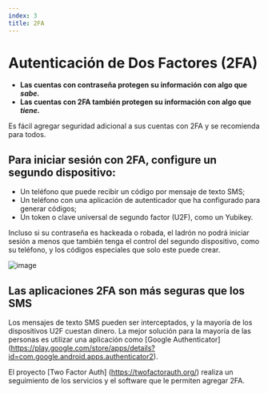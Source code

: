 ```yaml
---
index: 3
title: 2FA
---
```

# Autenticación de Dos Factores (2FA)

*   **Las cuentas con contraseña protegen su información con algo que *sabe.***
*   **Las cuentas con 2FA también protegen su información con algo que *tiene.***

Es fácil agregar seguridad adicional a sus cuentas con 2FA y se recomienda para todos.

## Para iniciar sesión con 2FA, configure un segundo dispositivo:

* Un teléfono que puede recibir un código por mensaje de texto SMS;
* Un teléfono con una aplicación de autenticador que ha configurado para generar códigos;
* Un token o clave universal de segundo factor (U2F), como un Yubikey.

Incluso si su contraseña es hackeada o robada, el ladrón no podrá iniciar sesión a menos que también tenga el control del segundo dispositivo, como su teléfono, y los códigos especiales que solo este puede crear.

![image](password_adv2.png)

## Las aplicaciones 2FA son más seguras que los SMS

Los mensajes de texto SMS pueden ser interceptados, y la mayoría de los dispositivos U2F cuestan dinero. La mejor solución para la mayoría de las personas es utilizar una aplicación como [Google Authenticator] (https://play.google.com/store/apps/details?id=com.google.android.apps.authenticator2).

El proyecto [Two Factor Auth] (https://twofactorauth.org/) realiza un seguimiento de los servicios y el software que le permiten agregar 2FA.